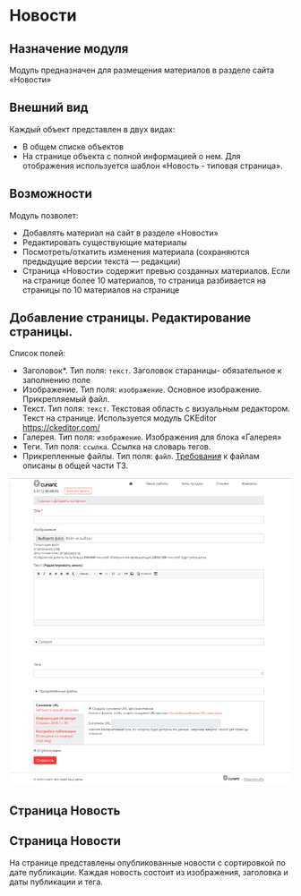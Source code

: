 # Новости
## Назначение модуля
Модуль предназначен для размещения материалов в разделе сайта «Новости»
## Внешний вид
Каждый объект представлен в двух видах:
- В общем списке объектов
- На странице объекта с полной информацией о нем. Для отображения используется шаблон «Новость - типовая страница».
## Возможности
Модуль позволет:
- Добавлять материал на сайт в разделе «Новости»
- Редактировать существующие материалы
- Посмотреть/откатить изменения материала (сохраняются предыдущие версии текста — редакции)
- Страница «Новости» содержит превью созданных материалов. Если на странице более 10 материалов, то страница разбивается на страницы по 10 материалов на странице
## Добавление страницы. Редактирование страницы.
Список полей:
- Заголовок*. Тип поля: `текст`. Заголовок стараницы- обязательное к заполнению поле
- Изображение. Тип поля: `изображение`. Основное изображение. Прикрепляемый файл.
- Текст. Тип поля: `текст`. Текстовая область с визуальным редактором. Текст на странице. Используется модуль CKEditor <https://ckeditor.com/>
- Галерея. Тип поля: `изображение`. Изображения для блока «Галерея»
- Теги. Тип поля: `ссылка`. Ссылка на словарь тегов.
- Прикрепленные файлы. Тип поля: `файл`. [Требования][identifier] к файлам описаны в общей части ТЗ.

[identifier]: https://github.com/synapse-studio/dogovor/blob/master/tz/openTZ.md#%D0%A2%D1%80%D0%B5%D0%B1%D0%BE%D0%B2%D0%B0%D0%BD%D0%B8%D1%8F-%D0%BA-%D1%85%D1%80%D0%B0%D0%BD%D0%B5%D0%BD%D0%B8%D1%8E-%D0%B4%D0%B0%D0%BD%D0%BD%D1%8B%D1%85

<img src="https://github.com/synapse-studio/helper/blob/master/tz/news/new.jpg?raw=true">

## Страница Новость
## Страница Новости
На странице представлены опубликованные новости с сортировкой по дате публикации.
Каждая новость состоит из изображения, заголовка и даты публикации и тега.



